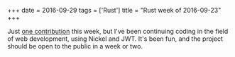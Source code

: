 +++
date = 2016-09-29
tags = ['Rust']
title = "Rust week of 2016-09-23"
+++

Just [one contribution] this week, but I\'ve been continuing coding in
the field of web development, using Nickel and JWT. It\'s been fun, and
the project should be open to the public in a week or two.

  [one contribution]: https://github.com/kaj/nickel-jwt-session/pull/10
